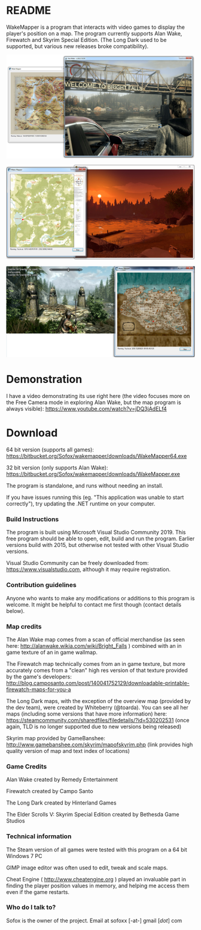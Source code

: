 # README #

WakeMapper is a program that interacts with video games to display the player's position on a map. The program currently supports Alan Wake, Firewatch and Skyrim Special Edition. (The Long Dark used to be supported, but various new releases broke compatibility).


![Scheme](Images/WakeMapperScreenshot1.jpg)

![Scheme](Images/WakeMapperScreenshot4.jpg)

![Scheme](Images/WakeMapperScreenshot6.jpg)

# Demonstration #

I have a video demonstrating its use right here (the video focuses more on the Free Camera mode in exploring Alan Wake, but the map program is always visible): https://www.youtube.com/watch?v=jDQ3jAdELf4

# Download #
64 bit version (supports all games): https://bitbucket.org/Sofox/wakemapper/downloads/WakeMapper64.exe

32 bit version (only supports Alan Wake): https://bitbucket.org/Sofox/wakemapper/downloads/WakeMapper.exe

The program is standalone, and runs without needing an install.

If you have issues running this (eg. "This application was unable to start correctly"), try updating the .NET runtime on your computer.

### Build Instructions ###

The program is built using Microsoft Visual Studio Community 2019. This free program should be able to open, edit, build and run the program. Earlier versions build with 2015, but otherwise not tested with other Visual Studio versions.

Visual Studio Community can be freely downloaded from: https://www.visualstudio.com, although it may require registration.

### Contribution guidelines ###

Anyone who wants to make any modifications or additions to this program is welcome. It might be helpful to contact me first though (contact details below).


### Map credits ###
The Alan Wake map comes from a scan of official merchandise (as seen here: http://alanwake.wikia.com/wiki/Bright_Falls ) combined with an in game texture of an in game wallmap.

The Firewatch map technically comes from an in game texture, but more accurately comes from a "clean" high res version of that texture provided by the game's developers: http://blog.camposanto.com/post/140041752129/downloadable-printable-firewatch-maps-for-you-a

The Long Dark maps, with the exception of the overview map (provided by the dev team), were created by Whiteberry (@toarda). You can see all her maps (including some versions that have more information) here: https://steamcommunity.com/sharedfiles/filedetails/?id=530202531 (once again, TLD is no longer supported due to new versions being released)

Skyrim map provided by GameBanshee: http://www.gamebanshee.com/skyrim/mapofskyrim.php (link provides high quality version of map and text index of locations)

### Game Credits ###

Alan Wake created by Remedy Entertainment

Firewatch created by Campo Santo

The Long Dark created by Hinterland Games

The Elder Scrolls V: Skyrim Special Edition created by Bethesda Game Studios

### Technical information ###

The Steam version of all games were tested with this program on a 64 bit Windows 7 PC

GIMP image editor was often used to edit, tweak and scale maps.

Cheat Engine ( http://www.cheatengine.org ) played an invaluable part in finding the player position values in memory, and helping me access them even if the game restarts. 

### Who do I talk to? ###

Sofox is the owner of the project. Email at sofoxx [-at-] gmail [*dot*] com